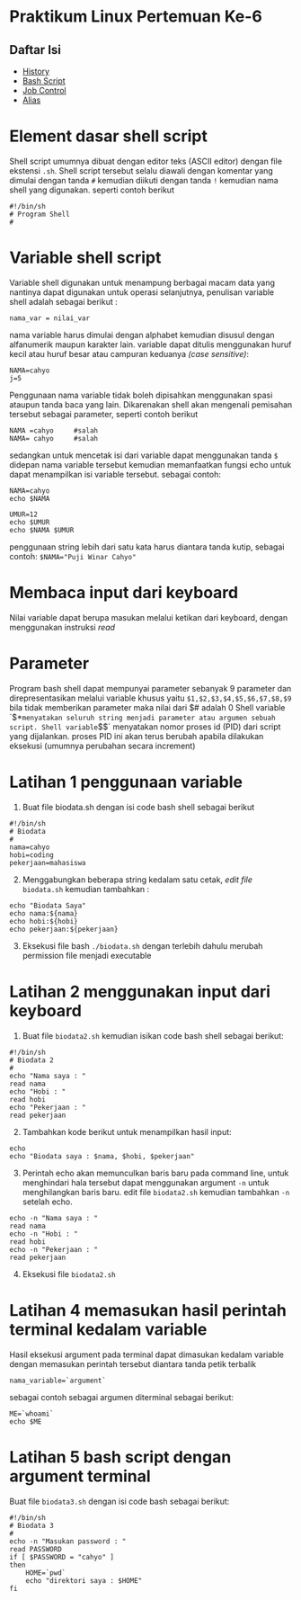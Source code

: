 Praktikum Linux Pertemuan Ke-6
==============================

## Daftar Isi
- [History](#history) 
- [Bash Script](#bash-script)
- [Job Control](#job-control)
- [Alias](#alias)


Element dasar shell script
==========================

Shell script umumnya dibuat dengan editor teks (ASCII editor) dengan file ekstensi `.sh`. Shell script tersebut selalu diawali dengan komentar yang dimulai dengan tanda `#` kemudian diikuti dengan tanda `!` kemudian nama shell yang digunakan. seperti contoh berikut
```
#!/bin/sh
# Program Shell
#
```

Variable shell script
=====================
Variable shell  digunakan untuk menampung berbagai macam data yang nantinya dapat digunakan untuk operasi selanjutnya, penulisan variable shell adalah sebagai berikut : 
```
nama_var = nilai_var
```
nama variable harus dimulai dengan alphabet kemudian disusul dengan alfanumerik maupun karakter lain. variable dapat ditulis menggunakan huruf kecil atau huruf besar atau campuran keduanya *(case sensitive)*:
```
NAMA=cahyo
j=5
```
Penggunaan nama variable tidak boleh dipisahkan menggunakan spasi ataupun tanda baca yang lain. Dikarenakan shell akan mengenali pemisahan tersebut sebagai parameter, seperti contoh berikut
```
NAMA =cahyo		#salah
NAMA= cahyo		#salah
```
sedangkan untuk mencetak isi dari variable dapat menggunakan tanda `$` didepan nama variable tersebut kemudian memanfaatkan fungsi echo untuk dapat menampilkan isi variable tersebut. sebagai contoh:
```
NAMA=cahyo
echo $NAMA

UMUR=12
echo $UMUR
echo $NAMA $UMUR
```
penggunaan string lebih dari satu kata harus diantara tanda kutip, sebagai contoh:
`$NAMA="Puji Winar Cahyo"`

Membaca input dari keyboard
===========================
Nilai variable dapat berupa masukan melalui ketikan dari keyboard, dengan menggunakan instruksi *read*

Parameter
=========
Program bash shell dapat mempunyai parameter sebanyak 9 parameter dan direpresentasikan melalui variable khusus yaitu `$1,$2,$3,$4,$5,$6,$7,$8,$9` bila tidak memberikan parameter maka nilai dari $# adalah 0
Shell variable `$*` menyatakan seluruh string menjadi parameter atau argumen sebuah script.
Shell variable `$$` menyatakan nomor proses id (PID) dari script yang dijalankan. proses PID ini akan terus berubah apabila dilakukan eksekusi (umumnya perubahan secara increment)


Latihan 1 penggunaan variable
=============================
1. Buat file biodata.sh dengan isi code bash shell sebagai berikut
```
#!/bin/sh
# Biodata
#
nama=cahyo
hobi=coding
pekerjaan=mahasiswa
```

2. Menggabungkan beberapa string kedalam satu cetak, *edit file* `biodata.sh` kemudian tambahkan :
```
echo "Biodata Saya"
echo nama:${nama}
echo hobi:${hobi}
echo pekerjaan:${pekerjaan}
```

3. Eksekusi file bash `./biodata.sh` dengan terlebih dahulu merubah permission file menjadi executable

Latihan 2 menggunakan input dari keyboard
=========================================
1. Buat file `biodata2.sh` kemudian isikan code bash shell sebagai berikut:

```
#!/bin/sh
# Biodata 2
#
echo "Nama saya : "
read nama
echo "Hobi : "
read hobi
echo "Pekerjaan : "
read pekerjaan
```

2. Tambahkan kode berikut untuk menampilkan hasil input:
```
echo
echo "Biodata saya : $nama, $hobi, $pekerjaan"
```

3. Perintah echo akan memunculkan baris baru pada command line, untuk menghindari hala tersebut dapat menggunakan argument `-n` untuk menghilangkan baris baru. edit file `biodata2.sh` kemudian tambahkan `-n` setelah echo.
```
echo -n "Nama saya : "
read nama
echo -n "Hobi : "
read hobi
echo -n "Pekerjaan : "
read pekerjaan
```
4. Eksekusi file `biodata2.sh`


Latihan 4 memasukan hasil perintah terminal kedalam variable
============================================================
Hasil eksekusi argument pada terminal dapat dimasukan kedalam variable dengan memasukan perintah tersebut diantara tanda petik terbalik 
```
nama_variable=`argument`
```
sebagai contoh sebagai argumen diterminal sebagai berikut:
```
ME=`whoami`
echo $ME
```

Latihan 5 bash script dengan argument terminal
==============================================
Buat file `biodata3.sh` dengan isi code bash sebagai berikut:
```
#!/bin/sh
# Biodata 3
#
echo -n "Masukan password : "
read PASSWORD
if [ $PASSWORD = "cahyo" ]
then
	HOME=`pwd`
	echo "direktori saya : $HOME"
fi
```

